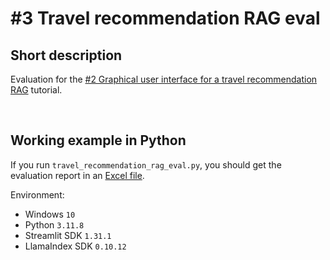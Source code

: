 # #3 Travel recommendation RAG eval

## Short description

Evaluation for the <a href="https://github.com/rokbenko/ai-playground/tree/main/llamaindex-tutorials/2-GUI_for_a_travel_recommendation_RAG">#2 Graphical user interface for a travel recommendation RAG</a> tutorial.

<br>

## Working example in Python

If you run `travel_recommendation_rag_eval.py`, you should get the evaluation report in an <a href="https://github.com/rokbenko/ai-playground/blob/main/llamaindex-tutorials/3-Travel_recommendation_RAG_eval/eval_report.xlsx">Excel file</a>.

Environment:

- Windows `10`
- Python `3.11.8`
- Streamlit SDK `1.31.1`
- LlamaIndex SDK `0.10.12`
